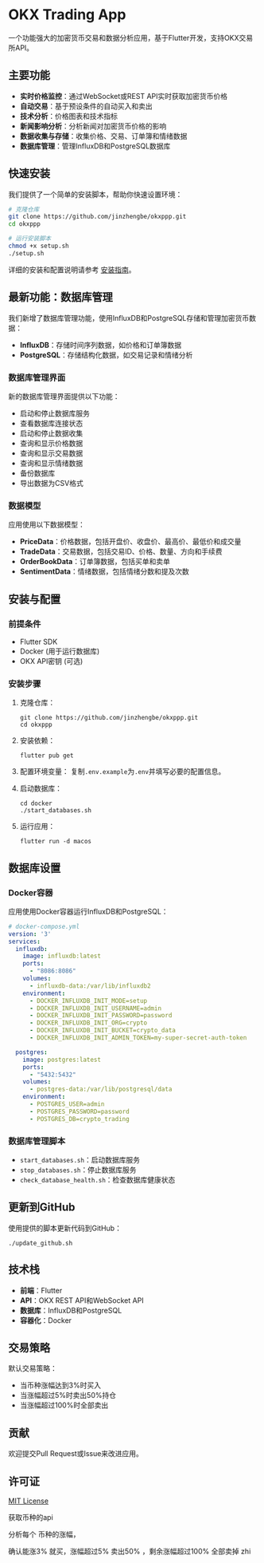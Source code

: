 # OKX Trading App

一个功能强大的加密货币交易和数据分析应用，基于Flutter开发，支持OKX交易所API。

## 主要功能

- **实时价格监控**：通过WebSocket或REST API实时获取加密货币价格
- **自动交易**：基于预设条件的自动买入和卖出
- **技术分析**：价格图表和技术指标
- **新闻影响分析**：分析新闻对加密货币价格的影响
- **数据收集与存储**：收集价格、交易、订单簿和情绪数据
- **数据库管理**：管理InfluxDB和PostgreSQL数据库

## 快速安装

我们提供了一个简单的安装脚本，帮助你快速设置环境：

```bash
# 克隆仓库
git clone https://github.com/jinzhengbe/okxppp.git
cd okxppp

# 运行安装脚本
chmod +x setup.sh
./setup.sh
```

详细的安装和配置说明请参考 [安装指南](INSTALL.md)。

## 最新功能：数据库管理

我们新增了数据库管理功能，使用InfluxDB和PostgreSQL存储和管理加密货币数据：

- **InfluxDB**：存储时间序列数据，如价格和订单簿数据
- **PostgreSQL**：存储结构化数据，如交易记录和情绪分析

### 数据库管理界面

新的数据库管理界面提供以下功能：

- 启动和停止数据库服务
- 查看数据库连接状态
- 启动和停止数据收集
- 查询和显示价格数据
- 查询和显示交易数据
- 查询和显示情绪数据
- 备份数据库
- 导出数据为CSV格式

### 数据模型

应用使用以下数据模型：

- **PriceData**：价格数据，包括开盘价、收盘价、最高价、最低价和成交量
- **TradeData**：交易数据，包括交易ID、价格、数量、方向和手续费
- **OrderBookData**：订单簿数据，包括买单和卖单
- **SentimentData**：情绪数据，包括情绪分数和提及次数

## 安装与配置

### 前提条件

- Flutter SDK
- Docker (用于运行数据库)
- OKX API密钥 (可选)

### 安装步骤

1. 克隆仓库：
   ```
   git clone https://github.com/jinzhengbe/okxppp.git
   cd okxppp
   ```

2. 安装依赖：
   ```
   flutter pub get
   ```

3. 配置环境变量：
   复制`.env.example`为`.env`并填写必要的配置信息。

4. 启动数据库：
   ```
   cd docker
   ./start_databases.sh
   ```

5. 运行应用：
   ```
   flutter run -d macos
   ```

## 数据库设置

### Docker容器

应用使用Docker容器运行InfluxDB和PostgreSQL：

```yaml
# docker-compose.yml
version: '3'
services:
  influxdb:
    image: influxdb:latest
    ports:
      - "8086:8086"
    volumes:
      - influxdb-data:/var/lib/influxdb2
    environment:
      - DOCKER_INFLUXDB_INIT_MODE=setup
      - DOCKER_INFLUXDB_INIT_USERNAME=admin
      - DOCKER_INFLUXDB_INIT_PASSWORD=password
      - DOCKER_INFLUXDB_INIT_ORG=crypto
      - DOCKER_INFLUXDB_INIT_BUCKET=crypto_data
      - DOCKER_INFLUXDB_INIT_ADMIN_TOKEN=my-super-secret-auth-token

  postgres:
    image: postgres:latest
    ports:
      - "5432:5432"
    volumes:
      - postgres-data:/var/lib/postgresql/data
    environment:
      - POSTGRES_USER=admin
      - POSTGRES_PASSWORD=password
      - POSTGRES_DB=crypto_trading
```

### 数据库管理脚本

- `start_databases.sh`：启动数据库服务
- `stop_databases.sh`：停止数据库服务
- `check_database_health.sh`：检查数据库健康状态

## 更新到GitHub

使用提供的脚本更新代码到GitHub：

```
./update_github.sh
```

## 技术栈

- **前端**：Flutter
- **API**：OKX REST API和WebSocket API
- **数据库**：InfluxDB和PostgreSQL
- **容器化**：Docker

## 交易策略

默认交易策略：
- 当币种涨幅达到3%时买入
- 当涨幅超过5%时卖出50%持仓
- 当涨幅超过100%时全部卖出

## 贡献

欢迎提交Pull Request或Issue来改进应用。

## 许可证

[MIT License](LICENSE)


获取币种的api

分析每个 币种的涨幅，

确认能涨3% 就买，涨幅超过5% 卖出50%  ，剩余涨幅超过100% 全部卖掉
zhi

